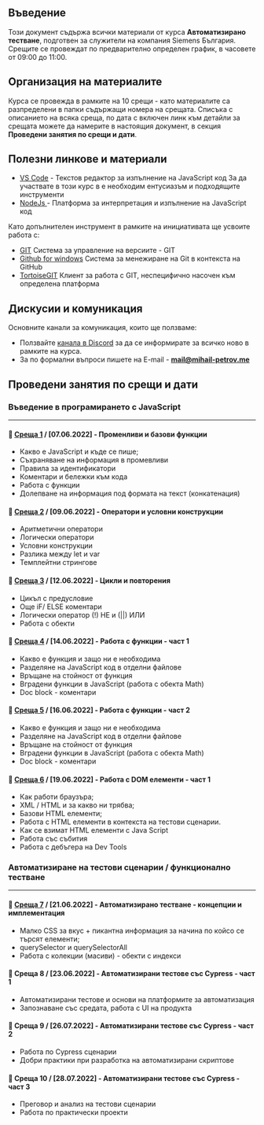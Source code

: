 ## Въведение
Този документ съдържа всички материали от курса **Автоматизирано тестване**, подготвен за служители на компания Siemens България. Срещите се провеждат по предварително определен график, в часовете от 09:00 до 11:00.  

## Организация на материалите
Курса се провежда в рамките на 10 срещи - като материалите са разпределени в папки съдържащи номера на срещата. Списъка с описанието на всяка среща, по дата с включен линк към детайли за срещата можете да намерите в настоящия документ, в секция **Проведени занятия по срещи и дати**.

## Полезни линкове и материали

- [VS Code](https://code.visualstudio.com/) - Текстов редактор за изпълнение на JavaScript код
За да участвате в този курс в е необходим ентусиазъм и подходящите инструменти 
- [NodeJs ](https://nodejs.org/en/) - Платформа за интерпретация и изпълнение на JavaScript код

Като допълнителен инструмент в рамките на инициативата ще усвоите работа с:
- [GIT](https://git-scm.com/download/win)  Система за управление на версиите - GIT
- [Github for windows](https://desktop.github.com/) Система за менежиране на Git в контекста на GitHub
- [TortoiseGIT](https://tortoisegit.org/) Клиент за работа с GIT, неспецифично насочен към определена платформа

## Дискусии и комуникация
Основните канали за комуникация, които ще ползваме:
- Ползвайте [канала в Discord](https://discord.gg/DPAtP5u57H) за да се информирате за всичко ново в рамките на курса. 
- За по формални въпроси пишете на E-mail - **mail@mihail-petrov.me**

## Проведени занятия по срещи и дати

### **Въведение в програмирането с JavaScript**
--- 

#### 🚀 [**Среща 1**](meet-01/README.md) / **[07.06.2022]** - Променливи и базови функции
- Какво е JavaScript и къде се пише;
- Съхраняване на информация в промевливи
- Правила за идентификатори
- Коментари и бележки към кода
- Работа с функции
- Долепване на информация под формата на текст (конкатенация)

#### 🚀 [**Среща 2**](meet-02/README.md) / **[09.06.2022]** - Оператори и условни конструкции
- Аритметични оператори
- Логически оператори
- Условни конструкции
- Разлика между let и var
- Темплейтни стрингове

#### 🚀 [**Среща 3**](meet-03/README.md) / **[12.06.2022]** - Цикли и повторения
- Цикъл с предусловие
- Още iF/ ELSE коментари
- Логически оператор (!) НЕ и (||) ИЛИ
- Работа с обекти

#### 🚀 [**Среща 4**](meet-04/README.md) / **[14.06.2022]** - Работа с функции - част 1
- Какво е функция и защо ни е необходима
- Разделяне на JavaScript код в отделни файлове
- Връщане на стойност от функция
- Вградени функции в JavaScript (работа с обекта Math)
- Doc block - коментари

#### 🚀 [**Среща 5**](meet-05/README.md) / **[16.06.2022]** - Работа с функции - част 2
- Какво е функция и защо ни е необходима
- Разделяне на JavaScript код в отделни файлове
- Връщане на стойност от функция
- Вградени функции в JavaScript (работа с обекта Math)
- Doc block - коментари

#### 🚀 [**Среща 6**](meet-06/README.md) / **[19.06.2022]** - Работа с DOM елементи - част 1
- Как работи браузъра;
- XML / HTML и за какво ни трябва;
- Базови HTML елементи;
- Работа с HTML елементи в контекста на тестови сценарии.
- Как се взимат HTML елементи с Java Script
- Работа със събития
- Работа с дебъгера на Dev Tools

### **Автоматизиране на тестови сценарии / функционално тестване**
--- 

#### 🚀 [**Среща 7**](meet-07/README.md) / **[21.06.2022]** - Автоматизирано  тестване - концепции и имплементация
- Малко CSS за вкус + пикантна информация за начина по койсо се търсят елементи;
- querySelector и querySelectorAll 
- Работа с колекции (масиви) - обекти с индекси

<!-- #### 🚀 [**Среща 8**](meet-08/README.md) / **[23.06.2022]** - Автоматизирани тестове със Cypress - част 1  -->
#### 🚀 **Среща 8** / **[23.06.2022]** - Автоматизирани тестове със Cypress - част 1 
- Автоматизирани тестове и основи на платформите за автоматизация
- Запознаване със средата, работа с UI на продукта

<!-- #### 🚀 [**Среща 9**](meet-09/README.md) / **[26.07.2022]** - Автоматизирани тестове със Cypress - част 2 -->
#### 🚀 **Среща 9** / **[26.07.2022]** - Автоматизирани тестове със Cypress - част 2
- Работа по Cypress сценарии
- Добри практики при разработка на автоматизирани скриптове

<!-- #### 🚀 [**Среща 10**](meet-10/README.md) / **[28.07.2022]** - Автоматизирани тестове със Cypress - част 3 -->
#### 🚀 **Среща 10** / **[28.07.2022]** - Автоматизирани тестове със Cypress - част 3
- Преговор и анализ на тестови сценарии
- Работа по практически проекти